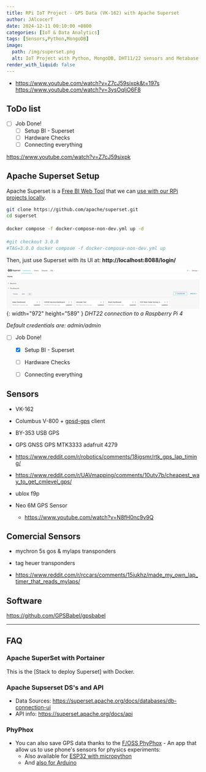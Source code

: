 ```yaml
---
title: RPi IoT Project - GPS Data (VK-162) with Apache Superset
author: JAlcocerT
date: 2024-12-11 00:10:00 +0800
categories: [IoT & Data Analytics]
tags: [Sensors,Python,MongoDB]
image:
  path: /img/superset.png
  alt: IoT Project with Python, MongoDB, DHT11/22 sensors and Metabase.
render_with_liquid: false
---
```


* <https://www.youtube.com/watch?v=Z7cJ59sixpk&t=197s>
<https://www.youtube.com/watch?v=3ysOqliO6F8>

## ToDo list

- [ ] Job Done!
  + [ ] Setup BI - Superset
  + [ ] Hardware Checks
  + [ ] Connecting everything

<https://www.youtube.com/watch?v=Z7cJ59sixpk>

## Apache Superset Setup

Apache Superset is a [Free BI Web Tool](https://superset.apache.org/docs/intro/) that we can [use with our RPi projects locally](https://superset.apache.org/docs/installation/installing-superset-using-docker-compose/).


```sh
git clone https://github.com/apache/superset.git
cd superset

docker compose -f docker-compose-non-dev.yml up -d

#git checkout 3.0.0
#TAG=3.0.0 docker compose -f docker-compose-non-dev.yml up
```

Then, just use Superset with its UI at: **http://localhost:8088/login/**

![Desktop View](/img/superset-working.png){: width="972" height="589" }
_DHT22 connection to a Raspberry Pi 4_

*Default credentials are: admin/admin*

- [ ] Job Done!
  + [x] Setup BI - Superset
  + [ ] Hardware Checks
  + [ ] Connecting everything


## Sensors

* VK-162
* Columbus V-800 + [gpsd-gps](https://gpsd.io/) client
* BY-353 USB GPS

* GPS GNSS GPS MTK3333 adafruit 4279
* https://www.reddit.com/r/robotics/comments/18jgsmr/rtk_gps_lap_timing/
* https://www.reddit.com/r/UAVmapping/comments/10utv7b/cheapest_way_to_get_cmlevel_gps/
* ublox f9p

* Neo 6M GPS Sensor
  * https://www.youtube.com/watch?v=N8fH0nc9v9Q

## Comercial Sensors

* mychron 5s gos
& mylaps transponders
* tag heuer transponders

* https://www.reddit.com/r/rccars/comments/15iukhz/made_my_own_lap_timer_that_reads_mylaps/

## Software

https://github.com/GPSBabel/gpsbabel

---

## FAQ

### Apache SuperSet with Portainer

This is the [Stack to deploy Superset] with Docker.



### Apache Supserset DS's and API

* Data Sources: <https://superset.apache.org/docs/databases/db-connection-ui>
* API info: <https://superset.apache.org/docs/api>

### PhyPhox

* You can also save GPS data thanks to the [F/OSS PhyPhox](https://github.com/phyphox/phyphox-android) - An app that allow us to use phone's sensors for physics experiments:
  * Also available for [ESP32 with micropython](https://github.com/phyphox/phyphox-micropython)
  * And [also for Arduino](https://github.com/phyphox/phyphox-arduino)